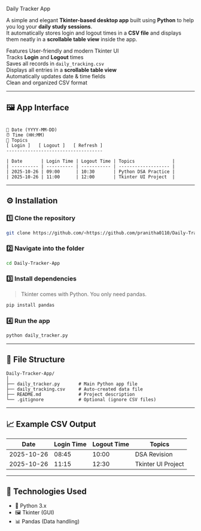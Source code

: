 Daily Tracker App

A simple and elegant **Tkinter-based desktop app** built using **Python** to help you log your **daily study sessions**.  
It automatically stores login and logout times in a **CSV file** and displays them neatly in a **scrollable table view** inside the app.

Features
User-friendly and modern Tkinter UI  
Tracks **Login** and **Logout** times  
Saves all records in `daily_tracking.csv`  
Displays all entries in a **scrollable table view**  
Automatically updates date & time fields  
Clean and organized CSV format  

---

## 🖼️ App Interface

```

📅 Date (YYYY-MM-DD)
⏰ Time (HH:MM)
🧠 Topics
[ Login ]   [ Logout ]   [ Refresh ]
------------------------------------

| Date       | Login Time | Logout Time | Topics              |
| ---------- | ---------- | ----------- | ------------------- |
| 2025-10-26 | 09:00      | 10:30       | Python DSA Practice |
| 2025-10-26 | 11:00      | 12:00       | Tkinter UI Project  |

````

---

## ⚙️ Installation

### 1️⃣ Clone the repository
```bash
git clone https://github.com/<https://github.com/pranitha0110/Daily-Tracker-App.git>/Daily-Tracker-App.git
````

### 2️⃣ Navigate into the folder

```bash
cd Daily-Tracker-App
```

### 3️⃣ Install dependencies

> Tkinter comes with Python. You only need pandas.

```bash
pip install pandas
```

### 4️⃣ Run the app

```bash
python daily_tracker.py
```

---

## 📄 File Structure

```
Daily-Tracker-App/
│
├── daily_tracker.py       # Main Python app file
├── daily_tracking.csv     # Auto-created data file
├── README.md              # Project description
└── .gitignore             # Optional (ignore CSV files)
```

---

## 📈 Example CSV Output

| Date       | Login Time | Logout Time | Topics             |
| ---------- | ---------- | ----------- | ------------------ |
| 2025-10-26 | 08:45      | 10:00       | DSA Revision       |
| 2025-10-26 | 11:15      | 12:30       | Tkinter UI Project |

---

## 🧰 Technologies Used

* 🐍 Python 3.x
* 🖼️ Tkinter (GUI)
* 📊 Pandas (Data handling)


